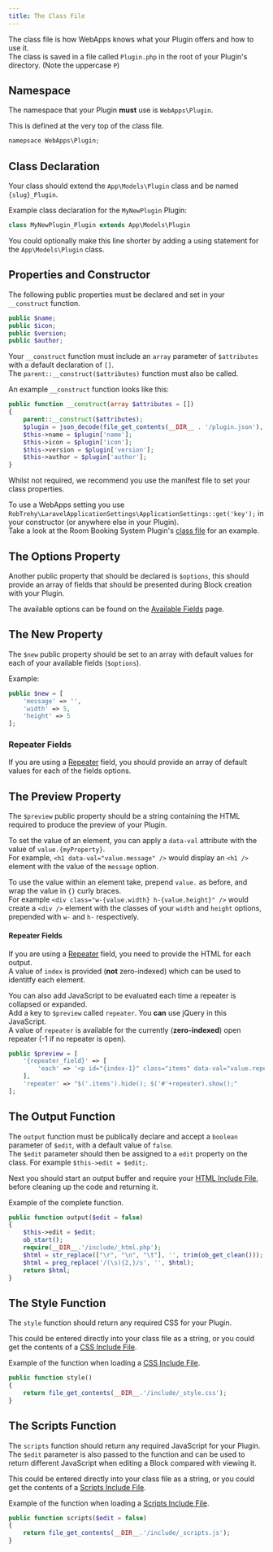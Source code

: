 ```yaml
---
title: The Class File
---
```


The class file is how WebApps knows what your Plugin offers and how to use it.<br />
The class is saved in a file called `Plugin.php` in the root of your Plugin's directory. (Note the uppercase `P`)

## Namespace

The namespace that your Plugin **must** use is `WebApps\Plugin`.

This is defined at the very top of the class file.
```php title=Plugin.php
namepsace WebApps\Plugin;
```

## Class Declaration

Your class should extend the `App\Models\Plugin` class and be named `{slug}_Plugin`.

Example class declaration for the `MyNewPlugin` Plugin:
```php title=Plugin.php
class MyNewPlugin_Plugin extends App\Models\Plugin
```
You could optionally make this line shorter by adding a using statement for the `App\Models\Plugin` class.

## Properties and Constructor
The following public properties must be declared and set in your `__construct` function.
```php title=Plugin.php
public $name;
public $icon;
public $version;
public $author;
```

Your `__construct` function must include an `array` parameter of `$attributes` with a default declaration of `[]`.<br />
The `parent::__construct($attributes)` function must also be called.

An example `__construct` function looks like this:
```php title=Plugin.php
public function __construct(array $attributes = [])
{
    parent::__construct($attributes);
    $plugin = json_decode(file_get_contents(__DIR__ . '/plugin.json'), true);
    $this->name = $plugin['name'];
    $this->icon = $plugin['icon'];
    $this->version = $plugin['version'];
    $this->author = $plugin['author'];
}
```
Whilst not required, we recommend you use the manifest file to set your class properties.

To use a WebApps setting you use `RobTrehy\LaravelApplicationSettings\ApplicationSettings::get('key');` in your constructor (or anywhere else in your Plugin).<br />
Take a look at the Room Booking System Plugin's [class file](https://github.com/RTWA/Plugin-RoomBookingSystem/blob/master/Plugin.php#L26) for an example.

## The Options Property
Another public property that should be declared is `$options`, this should provide an array of fields that should be presented during Block creation with your Plugin.

The available options can be found on the [Available Fields](available-fields) page.

## The New Property
The `$new` public property should be set to an array with default values for each of your available fields (`$options`).

Example:
```php title=Plugin.php
public $new = [
    'message' => '',
    'width' => 5,
    'height' => 5
];
```

### Repeater Fields
If you are using a [Repeater](#) field, you should provide an array of default values for each of the fields options.

## The Preview Property
The `$preview` public property should be a string containing the HTML required to produce the preview of your Plugin.

To set the value of an element, you can apply a `data-val` attribute with the value of `value.{myProperty}`.<br />
For example, `<h1 data-val="value.message" />` would display an `<h1 />` element with the value of the `message` option.

To use the value within an element take, prepend `value.` as before, and wrap the value in `{}` curly braces.<br />
For example `<div class="w-{value.width} h-{value.height}" />` would create a `<div />` element with the classes of your `width` and `height` options, prepended with `w-` and `h-` respectively.

#### Repeater Fields
If you are using a [Repeater](#) field, you need to provide the HTML for each output.<br />
A value of `index` is provided (**not** zero-indexed) which can be used to identitfy each element.

You can also add JavaScript to be evaluated each time a repeater is collapsed or expanded.<br />
Add a key to `$preview` called `repeater`. You **can** use jQuery in this JavaScript.<br />
A value of `repeater` is available for the currently (**zero-indexed**) open repeater (-1 if no repeater is open).

```php title=Plugin.php
public $preview = [
    '{repeater_field}' => [
        'each' => '<p id="{index-1}" class="items" data-val="value.repeater_field_text" />'
    ],
    'repeater' => "$('.items').hide(); $('#'+repeater).show();"
];
```


## The Output Function
The `output` function must be publically declare and accept a `boolean` parameter of `$edit`, with a default value of `false`.<br />
The `$edit` parameter should then be assigned to a `edit` property on the class. For example `$this->edit = $edit;`.

Next you should start an output buffer and require your [HTML Include File](html-include), before cleaning up the code and returning it.

Example of the complete function.
```php title=Plugin.php
public function output($edit = false)
{
    $this->edit = $edit;
    ob_start();
    require(__DIR__.'/include/_html.php');
    $html = str_replace(["\r", "\n", "\t"], '', trim(ob_get_clean()));
    $html = preg_replace('/(\s){2,}/s', '', $html);
    return $html;
}
```

## The Style Function
The `style` function should return any required CSS for your Plugin.

This could be entered directly into your class file as a string, or you could get the contents of a [CSS Include File](css-include).

Example of the function when loading a [CSS Include File](css-include).
```php title=Plugin.php
public function style()
{
    return file_get_contents(__DIR__.'/include/_style.css');
}
```

## The Scripts Function
The `scripts` function should return any required JavaScript for your Plugin.<br />
The `$edit` parameter is also passed to the function and can be used to return different JavaScript when editing a Block compared with viewing it.

This could be entered directly into your class file as a string, or you could get the contents of a [Scripts Include File](scripts-include).

Example of the function when loading a [Scripts Include File](scripts-include).
```php title=Plugin.php
public function scripts($edit = false)
{
    return file_get_contents(__DIR__.'/include/_scripts.js');
}
```